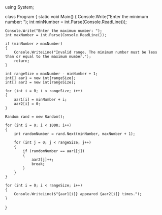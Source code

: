 using System;

class Program
{
static void Main()
{
Console.Write("Enter the minimum number: ");
int minNumber = int.Parse(Console.ReadLine());

    Console.Write("Enter the maximum number: ");
    int maxNumber = int.Parse(Console.ReadLine());

    if (minNumber > maxNumber)
    {
        Console.WriteLine("Invalid range. The minimum number must be less than or equal to the maximum number.");
        return;
    }

    int rangeSize = maxNumber - minNumber + 1;
    int[] aar1 = new int[rangeSize];
    int[] aar2 = new int[rangeSize];

    for (int i = 0; i < rangeSize; i++)
    {
        aar1[i] = minNumber + i;
        aar2[i] = 0; 
    }

    Random rand = new Random();

    for (int i = 0; i < 1000; i++)
    {
        int randomNumber = rand.Next(minNumber, maxNumber + 1);

        for (int j = 0; j < rangeSize; j++)
        {
            if (randomNumber == aar1[j])
            {
                aar2[j]++; 
                break; 
            }
        }
    }

    for (int i = 0; i < rangeSize; i++)
    {
        Console.WriteLine($"{aar1[i]} appeared {aar2[i]} times.");
    }
}
